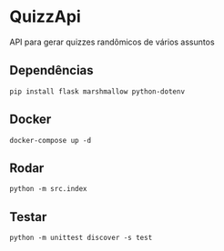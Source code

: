 # QuizzApi
API para gerar quizzes randômicos de vários assuntos

## Dependências
`pip install flask marshmallow python-dotenv`

## Docker
`docker-compose up -d`

## Rodar
`python -m src.index`

## Testar
`python -m unittest discover -s test`